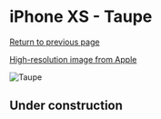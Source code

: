 # iPhone XS - Taupe

[Return to previous page](/iphone_x)

[High-resolution image from Apple](https://store.storeimages.cdn-apple.com/8756/as-images.apple.com/is/MRWL2?wid=4500&hei=4500&fmt=png)

<div style="width: 500px"><img src="/almost_uncompressed/MRWL2.webp" alt="Taupe"></div>

## Under construction
